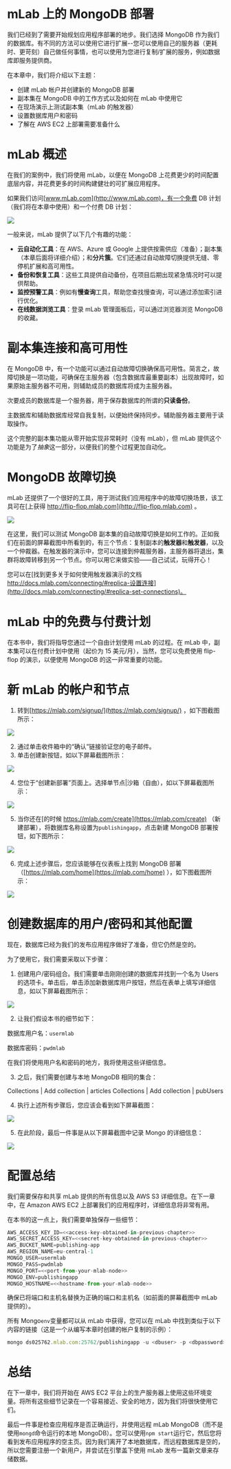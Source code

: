 # mLab 上的 MongoDB 部署

我们已经到了需要开始规划应用程序部署的地步。我们选择 MongoDB 作为我们的数据库。有不同的方法可以使用它进行扩展--您可以使用自己的服务器（更耗时、更苛刻）自己做任何事情，也可以使用为您进行复制/扩展的服务，例如数据库即服务提供商。

在本章中，我们将介绍以下主题：

*   创建 mLab 帐户并创建新的 MongoDB 部署
*   副本集在 MongoDB 中的工作方式以及如何在 mLab 中使用它
*   在现场演示上测试副本集（mLab 的触发器）
*   设置数据库用户和密码
*   了解在 AWS EC2 上部署需要准备什么

# mLab 概述

在我们的案例中，我们将使用 mLab，以便在 MongoDB 上花费更少的时间配置底层内容，并花费更多的时间构建健壮的可扩展应用程序。

如果我们访问[www.mLab.com](http://www.mLab.com)，有一个免费 DB 计划（我们将在本章中使用）和一个付费 DB 计划：

![](img/00084.jpeg)

一般来说，mLab 提供了以下几个有趣的功能：

*   **云自动化工具**：在 AWS、Azure 或 Google 上提供按需供应（准备）；副本集（本章后面将详细介绍）；和**分片簇**。它们还通过自动故障切换提供无缝、零停机扩展和高可用性。
*   **备份和恢复工具**：这些工具提供自动备份，在项目后期出现紧急情况时可以提供帮助。
*   **监控预警工具**：例如有**慢查询**工具，帮助您查找慢查询，可以通过添加索引进行优化。
*   **在线数据浏览工具**：登录 mLab 管理面板后，可以通过浏览器浏览 MongoDB 的收藏。

# 副本集连接和高可用性

在 MongoDB 中，有一个功能可以通过自动故障切换确保高可用性。简言之，故障切换是一项功能，可确保在主服务器（包含数据库最重要副本）出现故障时，如果原始主服务器不可用，则辅助成员的数据库将成为主服务器。

次要成员的数据库是一个服务器，用于保存数据库的所谓的**只读备份**。

主数据库和辅助数据库经常自我复制，以便始终保持同步。辅助服务器主要用于读取操作。

这个完整的副本集功能从零开始实现非常耗时（没有 mLab），但 mLab 提供这个功能是为了*抽象*这一部分，以便我们的整个过程更加自动化。

# MongoDB 故障切换

mLab 还提供了一个很好的工具，用于测试我们应用程序中的故障切换场景，该工具可在[上获得 http://flip-flop.mlab.com](http://flip-flop.mlab.com) 。

![](img/00085.jpeg)

在这里，我们可以测试 MongoDB 副本集的自动故障切换是如何工作的。正如我们在前面的屏幕截图中所看到的，有三个节点：复制副本的**触发器**和**触发器**，以及一个仲裁器。在触发器的演示中，您可以连接到仲裁服务器，主服务器将退出，集群将故障转移到另一个节点。你可以用它来做实验——自己试试，玩得开心！

您可以在[找到更多关于如何使用触发器演示的文档 http://docs.mlab.com/connecting/#replica-设置连接](http://docs.mlab.com/connecting/#replica-set-connections)。

# mLab 中的免费与付费计划

在本书中，我们将指导您通过一个自由计划使用 mLab 的过程。在 mLab 中，副本集可以在付费计划中使用（起价为 15 美元/月），当然，您可以免费使用 flip-flop 的演示，以便使用 MongoDB 的这一非常重要的功能。

# 新 mLab 的帐户和节点

1.  转到[https://mlab.com/signup/](https://mlab.com/signup/) ，如下图截图所示：

![](img/00086.jpeg)

2.  通过单击收件箱中的“确认”链接验证您的电子邮件。
3.  单击创建新按钮，如以下屏幕截图所示：

![](img/00087.jpeg)

4.  您位于“创建新部署”页面上。选择单节点|沙箱（自由），如以下屏幕截图所示：

![](img/00088.jpeg)

5.  当你还在[的时候 https://mlab.com/create](https://mlab.com/create) （新建部署），将数据库名称设置为`publishingapp`，点击新建 MongoDB 部署按钮，如下图所示：

![](img/00089.jpeg)

6.  完成上述步骤后，您应该能够在仪表板上找到 MongoDB 部署（[https://mlab.com/home](https://mlab.com/home) ），如下图截图所示：

![](img/00090.jpeg)

# 创建数据库的用户/密码和其他配置

现在，数据库已经为我们的发布应用程序做好了准备，但它仍然是空的。

为了使用它，我们需要采取以下步骤：

1.  创建用户/密码组合。我们需要单击刚刚创建的数据库并找到一个名为 Users 的选项卡。单击后，单击添加新数据库用户按钮，然后在表单上填写详细信息，如以下屏幕截图所示：

![](img/00091.jpeg)

2.  让我们假设本书的细节如下：

数据库用户名：`usermlab`

数据库密码：`pwdmlab`

在我们将使用用户名和密码的地方，我将使用这些详细信息。

3.  之后，我们需要创建与本地 MongoDB 相同的集合：

Collections | Add collection | articles Collections | Add collection | pubUsers

4.  执行上述所有步骤后，您应该会看到如下屏幕截图：

![](img/00092.jpeg)

5.  在此阶段，最后一件事是从以下屏幕截图中记录 Mongo 的详细信息：

![](img/00093.jpeg)

# 配置总结

我们需要保存和共享 mLab 提供的所有信息以及 AWS S3 详细信息。在下一章中，在 Amazon AWS EC2 上部署我们的应用程序时，详细信息将非常有用。

在本书的这一点上，我们需要单独保存一些细节：

```jsx
AWS_ACCESS_KEY_ID=<<access-key-obtained-in-previous-chapter>>
AWS_SECRET_ACCESS_KEY=<<secret-key-obtained-in-previous-chapter>>
AWS_BUCKET_NAME=publishing-app
AWS_REGION_NAME=eu-central-1
MONGO_USER=usermlab
MONGO_PASS=pwdmlab
MONGO_PORT=<<port-from-your-mlab-node>>
MONGO_ENV=publishingapp
MONGO_HOSTNAME=<<hostname-from-your-mlab-node>>

```

确保已将端口和主机名替换为正确的端口和主机名（如前面的屏幕截图中 mLab 提供的）。

所有 Mongo`env`变量都可以从 mLab 中获得，您可以在 mLab 中找到类似于以下内容的链接（这是一个从编写本章时创建的帐户复制的示例）：

```jsx
mongo ds025762.mlab.com:25762/publishingapp -u <dbuser> -p <dbpassword>

```

# 总结

在下一章中，我们将开始在 AWS EC2 平台上的生产服务器上使用这些环境变量。将所有这些细节记录在一个容易接近、安全的地方，因为我们将很快使用它们。

最后一件事是检查应用程序是否正确运行，并使用远程 mLab MongoDB（而不是使用`mongd`命令运行的本地 MongoDB）。您可以使用`npm start`运行它，然后您将看到发布应用程序的空主页。因为我们离开了本地数据库，而远程数据库是空的，所以您需要注册一个新用户，并尝试在引擎盖下使用 mLab 发布一篇新文章来存储数据。